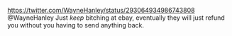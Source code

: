 https://twitter.com/WayneHanley/status/293064934986743808 @WayneHanley Just *keep* bitching at ebay, eventually they will just refund you without you having to send anything back.